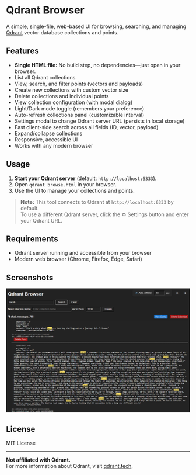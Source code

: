# Qdrant Browser

A simple, single-file, web-based UI for browsing, searching, and managing [Qdrant](https://qdrant.tech/) vector database collections and points.

## Features

- **Single HTML file:** No build step, no dependencies—just open in your browser.
- List all Qdrant collections
- View, search, and filter points (vectors and payloads)
- Create new collections with custom vector size
- Delete collections and individual points
- View collection configuration (with modal dialog)
- Light/Dark mode toggle (remembers your preference)
- Auto-refresh collections panel (customizable interval)
- Settings modal to change Qdrant server URL (persists in local storage)
- Fast client-side search across all fields (ID, vector, payload)
- Expand/collapse collections
- Responsive, accessible UI
- Works with any modern browser

## Usage

1. **Start your Qdrant server** (default: `http://localhost:6333`).
2. Open `qdrant browse.html` in your browser.
3. Use the UI to manage your collections and points.

> **Note:** This tool connects to Qdrant at `http://localhost:6333` by default.  
> To use a different Qdrant server, click the ⚙️ Settings button and enter your Qdrant URL.

## Requirements

- Qdrant server running and accessible from your browser
- Modern web browser (Chrome, Firefox, Edge, Safari)

## Screenshots

![Qdrant Browser Screenshot](https://github.com/johnelder/qdrant-browser/blob/main/Screenshot%202025-06-28%20173833.png)

## License

MIT License

---

**Not affiliated with Qdrant.**  
For more information about Qdrant, visit [qdrant.tech](https://qdrant.tech/).